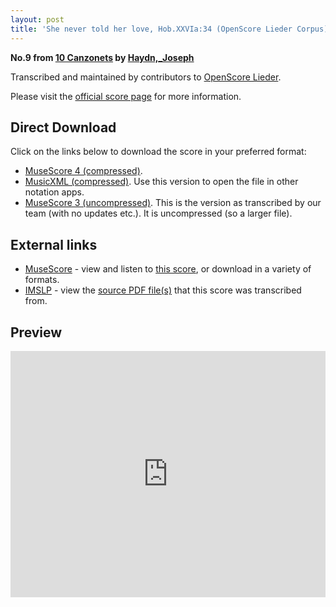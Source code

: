 ```yaml
---
layout: post
title: 'She never told her love, Hob.XXVIa:34 (OpenScore Lieder Corpus)'
---
```


__No.9 from [10 Canzonets](https://fourscoreandmore.org/openscore/lieder/Haydn,_Joseph/10_Canzonets/) by [Haydn,_Joseph](https://fourscoreandmore.org/openscore/lieder/Haydn,_Joseph)__

Transcribed and maintained by contributors to [OpenScore Lieder].

Please visit the [official score page] for more information.

[official score page]: https://musescore.com/openscore-lieder-corpus/scores/6474469
[OpenScore Lieder]: https://musescore.com/openscore-lieder-corpus

## Direct Download

Click on the links below to download the score in your preferred format:
- [MuseScore 4 (compressed)](https://fourscoreandmore.org/openscore/lieder/Haydn,_Joseph/10_Canzonets/09_She_never_told_her_love,_Hob.XXVIa34.mscz).
- [MusicXML (compressed)](https://fourscoreandmore.org/openscore/lieder/Haydn,_Joseph/10_Canzonets/09_She_never_told_her_love,_Hob.XXVIa34.mxl). Use this version to open the file in other notation apps.
- [MuseScore 3 (uncompressed)](https://raw.githubusercontent.com/OpenScore/Lieder/refs/heads/main/scores/Haydn,_Joseph/10_Canzonets/09_She_never_told_her_love,_Hob.XXVIa34/lc6474469.mscx). This is the version as transcribed by our team (with no updates etc.). It is uncompressed (so a larger file).

## External links

- [MuseScore] - view and listen to [this score][MuseScore], or download in a variety of formats.
- [IMSLP] - view the [source PDF file(s)][IMSLP] that this score was transcribed from.

[MuseScore]: https://musescore.com/score/6474469
[IMSLP]: https://imslp.org/wiki/Special:ReverseLookup/292750

## Preview

<iframe width="100%" height="394" src="https://musescore.com/openscore-lieder-corpus/scores/6474469/embed" frameborder="0" allowfullscreen allow="autoplay; fullscreen"></iframe>
